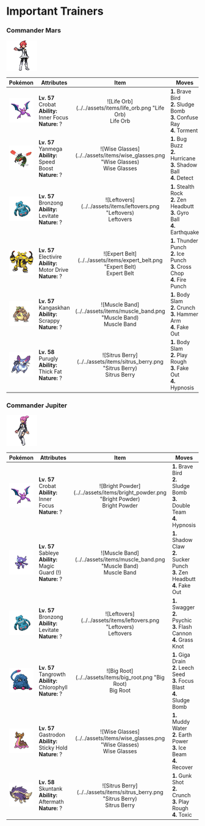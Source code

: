 # Important Trainers

### Commander Mars

![Commander Mars](../../assets/important_trainers/mars.png)

| Pokémon | Attributes | Item | Moves |
|:-------:|------------|:----:|-------|
| ![Crobat](../../assets/sprites/crobat/front.gif) | **Lv. 57** Crobat<br>**Ability:** Inner Focus<br>**Nature:** ? | ![Life Orb](../../assets/items/life_orb.png "Life Orb)<br><span class="tooltip" title="An item to be held by a Pokémon. It boosts the power of moves, but at the cost of some HP on each hit.">Life Orb</span> | **1.** Brave Bird<br>**2.** Sludge Bomb<br>**3.** Confuse Ray<br>**4.** Torment |
| ![Yanmega](../../assets/sprites/yanmega/front.gif) | **Lv. 57** Yanmega<br>**Ability:** Speed Boost<br>**Nature:** ? | ![Wise Glasses](../../assets/items/wise_glasses.png "Wise Glasses)<br><span class="tooltip" title="An item to be held by a Pokémon. It is a thick pair of glasses that slightly boosts the power of special moves.">Wise Glasses</span> | **1.** Bug Buzz<br>**2.** Hurricane<br>**3.** Shadow Ball<br>**4.** Detect |
| ![Bronzong](../../assets/sprites/bronzong/front.gif) | **Lv. 57** Bronzong<br>**Ability:** Levitate<br>**Nature:** ? | ![Leftovers](../../assets/items/leftovers.png "Leftovers)<br><span class="tooltip" title="An item to be held by a Pokémon. The holder’s HP is gradually restored during battle.">Leftovers</span> | **1.** Stealth Rock<br>**2.** Zen Headbutt<br>**3.** Gyro Ball<br>**4.** Earthquake |
| ![Electivire](../../assets/sprites/electivire/front.gif) | **Lv. 57** Electivire<br>**Ability:** Motor Drive<br>**Nature:** ? | ![Expert Belt](../../assets/items/expert_belt.png "Expert Belt)<br><span class="tooltip" title="An item to be held by a Pokémon. It is a well-worn belt that slightly boosts the power of supereffective moves.">Expert Belt</span> | **1.** Thunder Punch<br>**2.** Ice Punch<br>**3.** Cross Chop<br>**4.** Fire Punch |
| ![Kangaskhan](../../assets/sprites/kangaskhan/front.gif) | **Lv. 57** Kangaskhan<br>**Ability:** Scrappy<br>**Nature:** ? | ![Muscle Band](../../assets/items/muscle_band.png "Muscle Band)<br><span class="tooltip" title="An item to be held by a Pokémon. It is a headband that slightly boosts the power of physical moves.">Muscle Band</span> | **1.** Body Slam<br>**2.** Crunch<br>**3.** Hammer Arm<br>**4.** Fake Out |
| ![Purugly](../../assets/sprites/purugly/front.gif) | **Lv. 58** Purugly<br>**Ability:** Thick Fat<br>**Nature:** ? | ![Sitrus Berry](../../assets/items/sitrus_berry.png "Sitrus Berry)<br><span class="tooltip" title="A Poffin ingredient. It may be used or held by a Pokémon to heal the user’s HP a little.">Sitrus Berry</span> | **1.** Body Slam<br>**2.** Play Rough<br>**3.** Fake Out<br>**4.** Hypnosis |


### Commander Jupiter

![Commander Jupiter](../../assets/important_trainers/jupiter.png)

| Pokémon | Attributes | Item | Moves |
|:-------:|------------|:----:|-------|
| ![Crobat](../../assets/sprites/crobat/front.gif) | **Lv. 57** Crobat<br>**Ability:** Inner Focus<br>**Nature:** ? | ![Bright Powder](../../assets/items/bright_powder.png "Bright Powder)<br><span class="tooltip" title="An item to be held by a Pokémon. It casts a tricky glare that lowers the opponent’s accuracy.">Bright Powder</span> | **1.** Brave Bird<br>**2.** Sludge Bomb<br>**3.** Double Team<br>**4.** Hypnosis |
| ![Sableye](../../assets/sprites/sableye/front.gif) | **Lv. 57** Sableye<br>**Ability:** Magic Guard (!)<br>**Nature:** ? | ![Muscle Band](../../assets/items/muscle_band.png "Muscle Band)<br><span class="tooltip" title="An item to be held by a Pokémon. It is a headband that slightly boosts the power of physical moves.">Muscle Band</span> | **1.** Shadow Claw<br>**2.** Sucker Punch<br>**3.** Zen Headbutt<br>**4.** Fake Out |
| ![Bronzong](../../assets/sprites/bronzong/front.gif) | **Lv. 57** Bronzong<br>**Ability:** Levitate<br>**Nature:** ? | ![Leftovers](../../assets/items/leftovers.png "Leftovers)<br><span class="tooltip" title="An item to be held by a Pokémon. The holder’s HP is gradually restored during battle.">Leftovers</span> | **1.** Swagger<br>**2.** Psychic<br>**3.** Flash Cannon<br>**4.** Grass Knot |
| ![Tangrowth](../../assets/sprites/tangrowth/front.gif) | **Lv. 57** Tangrowth<br>**Ability:** Chlorophyll<br>**Nature:** ? | ![Big Root](../../assets/items/big_root.png "Big Root)<br><span class="tooltip" title="A Pokémon hold item that boosts the power of HP-stealing moves to let the holder recover more HP.">Big Root</span> | **1.** Giga Drain<br>**2.** Leech Seed<br>**3.** Focus Blast<br>**4.** Sludge Bomb |
| ![Gastrodon](../../assets/sprites/gastrodon/front.gif) | **Lv. 57** Gastrodon<br>**Ability:** Sticky Hold<br>**Nature:** ? | ![Wise Glasses](../../assets/items/wise_glasses.png "Wise Glasses)<br><span class="tooltip" title="An item to be held by a Pokémon. It is a thick pair of glasses that slightly boosts the power of special moves.">Wise Glasses</span> | **1.** Muddy Water<br>**2.** Earth Power<br>**3.** Ice Beam<br>**4.** Recover |
| ![Skuntank](../../assets/sprites/skuntank/front.gif) | **Lv. 58** Skuntank<br>**Ability:** Aftermath<br>**Nature:** ? | ![Sitrus Berry](../../assets/items/sitrus_berry.png "Sitrus Berry)<br><span class="tooltip" title="A Poffin ingredient. It may be used or held by a Pokémon to heal the user’s HP a little.">Sitrus Berry</span> | **1.** Gunk Shot<br>**2.** Crunch<br>**3.** Play Rough<br>**4.** Toxic |


